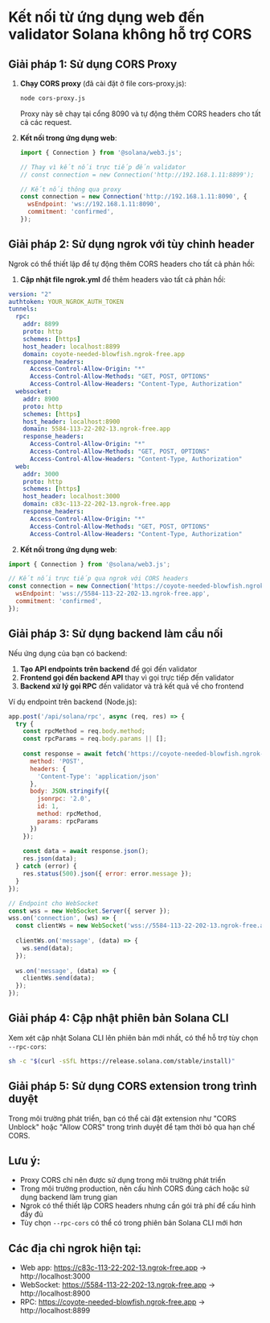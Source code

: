 # Kết nối từ ứng dụng web đến validator Solana không hỗ trợ CORS

## Giải pháp 1: Sử dụng CORS Proxy

1. **Chạy CORS proxy** (đã cài đặt ở file cors-proxy.js):
   ```bash
   node cors-proxy.js
   ```
   
   Proxy này sẽ chạy tại cổng 8090 và tự động thêm CORS headers cho tất cả các request.

2. **Kết nối trong ứng dụng web**:
   ```javascript
   import { Connection } from '@solana/web3.js';

   // Thay vì kết nối trực tiếp đến validator
   // const connection = new Connection('http://192.168.1.11:8899');
   
   // Kết nối thông qua proxy
   const connection = new Connection('http://192.168.1.11:8090', {
     wsEndpoint: 'ws://192.168.1.11:8090',
     commitment: 'confirmed',
   });
   ```

## Giải pháp 2: Sử dụng ngrok với tùy chỉnh header

Ngrok có thể thiết lập để tự động thêm CORS headers cho tất cả phản hồi:

1. **Cập nhật file ngrok.yml** để thêm headers vào tất cả phản hồi:

```yaml
version: "2"
authtoken: YOUR_NGROK_AUTH_TOKEN
tunnels:
  rpc:
    addr: 8899
    proto: http
    schemes: [https]
    host_header: localhost:8899
    domain: coyote-needed-blowfish.ngrok-free.app
    response_headers:
      Access-Control-Allow-Origin: "*"
      Access-Control-Allow-Methods: "GET, POST, OPTIONS"
      Access-Control-Allow-Headers: "Content-Type, Authorization"
  websocket:
    addr: 8900
    proto: http
    schemes: [https]
    host_header: localhost:8900
    domain: 5584-113-22-202-13.ngrok-free.app
    response_headers:
      Access-Control-Allow-Origin: "*"
      Access-Control-Allow-Methods: "GET, POST, OPTIONS"
      Access-Control-Allow-Headers: "Content-Type, Authorization"
  web:
    addr: 3000
    proto: http
    schemes: [https]
    host_header: localhost:3000
    domain: c83c-113-22-202-13.ngrok-free.app
    response_headers:
      Access-Control-Allow-Origin: "*"
      Access-Control-Allow-Methods: "GET, POST, OPTIONS"
      Access-Control-Allow-Headers: "Content-Type, Authorization"
```

2. **Kết nối trong ứng dụng web**:
```javascript
import { Connection } from '@solana/web3.js';

// Kết nối trực tiếp qua ngrok với CORS headers
const connection = new Connection('https://coyote-needed-blowfish.ngrok-free.app', {
  wsEndpoint: 'wss://5584-113-22-202-13.ngrok-free.app',
  commitment: 'confirmed',
});
```

## Giải pháp 3: Sử dụng backend làm cầu nối

Nếu ứng dụng của bạn có backend:

1. **Tạo API endpoints trên backend** để gọi đến validator
2. **Frontend gọi đến backend API** thay vì gọi trực tiếp đến validator
3. **Backend xử lý gọi RPC** đến validator và trả kết quả về cho frontend

Ví dụ endpoint trên backend (Node.js):
```javascript
app.post('/api/solana/rpc', async (req, res) => {
  try {
    const rpcMethod = req.body.method;
    const rpcParams = req.body.params || [];
    
    const response = await fetch('https://coyote-needed-blowfish.ngrok-free.app', {
      method: 'POST',
      headers: {
        'Content-Type': 'application/json'
      },
      body: JSON.stringify({
        jsonrpc: '2.0',
        id: 1,
        method: rpcMethod,
        params: rpcParams
      })
    });
    
    const data = await response.json();
    res.json(data);
  } catch (error) {
    res.status(500).json({ error: error.message });
  }
});

// Endpoint cho WebSocket
const wss = new WebSocket.Server({ server });
wss.on('connection', (ws) => {
  const clientWs = new WebSocket('wss://5584-113-22-202-13.ngrok-free.app');
  
  clientWs.on('message', (data) => {
    ws.send(data);
  });
  
  ws.on('message', (data) => {
    clientWs.send(data);
  });
});
```

## Giải pháp 4: Cập nhật phiên bản Solana CLI

Xem xét cập nhật Solana CLI lên phiên bản mới nhất, có thể hỗ trợ tùy chọn `--rpc-cors`:

```bash
sh -c "$(curl -sSfL https://release.solana.com/stable/install)"
```

## Giải pháp 5: Sử dụng CORS extension trong trình duyệt

Trong môi trường phát triển, bạn có thể cài đặt extension như "CORS Unblock" hoặc "Allow CORS" trong trình duyệt để tạm thời bỏ qua hạn chế CORS.

## Lưu ý:

- Proxy CORS chỉ nên được sử dụng trong môi trường phát triển
- Trong môi trường production, nên cấu hình CORS đúng cách hoặc sử dụng backend làm trung gian
- Ngrok có thể thiết lập CORS headers nhưng cần gói trả phí để cấu hình đầy đủ
- Tùy chọn `--rpc-cors` có thể có trong phiên bản Solana CLI mới hơn 

## Các địa chỉ ngrok hiện tại:

- Web app: https://c83c-113-22-202-13.ngrok-free.app -> http://localhost:3000
- WebSocket: https://5584-113-22-202-13.ngrok-free.app -> http://localhost:8900
- RPC: https://coyote-needed-blowfish.ngrok-free.app -> http://localhost:8899 